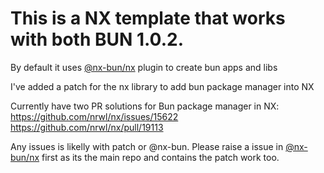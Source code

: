 # This is a NX template that works with both BUN 1.0.2.

By default it uses [@nx-bun/nx](https://github.com/jordan-hall/nx-bun) plugin to create bun apps and libs

I've added a patch for the nx library to add bun package manager into NX

Currently have two PR solutions for Bun package manager in NX:
https://github.com/nrwl/nx/issues/15622
https://github.com/nrwl/nx/pull/19113

Any issues is likelly with patch or @nx-bun. Please raise a issue in  [@nx-bun/nx](https://github.com/jordan-hall/nx-bun) first as its the main repo and contains the patch work too.
